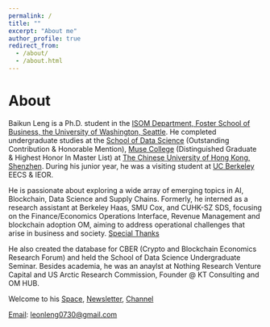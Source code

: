 ```yaml
---
permalink: /
title: ""
excerpt: "About me"
author_profile: true
redirect_from: 
  - /about/
  - /about.html
---
```


About 
======
Baikun Leng is a Ph.D. student in the [ISOM Department, Foster School of Business, the University of Washington, Seattle](https://foster.uw.edu/faculty-research/academic-departments/information-systems-and-operations-management/). He completed undergraduate studies at the [School of Data Science](https://sds.cuhk.edu.cn/en) (Outstanding Contribution & Honorable Mention), [Muse College](https://muse.cuhk.edu.cn/en) (Distinguished Graduate & Highest Honor In Master List) at [The Chinese University of Hong Kong, Shenzhen](https://www.cuhk.edu.cn/en). During his junior year, he was a visiting student at [UC Berkeley](https://www.berkeley.edu/) EECS & IEOR. 

He is passionate about exploring a wide array of emerging topics in AI, Blockchain, Data Science and Supply Chains. Formerly, he interned as a research assistant at Berkeley Haas, SMU Cox, and CUHK-SZ SDS, focusing on the Finance/Economics Operations Interface, Revenue Management and blockchain adoption OM, aiming to address operational challenges that arise in business and society. [Special Thanks](https://docs.google.com/document/d/1OgV9CTCBdbvIVUikvdCwGaxfAh6RPsVJR44k_E-LcNc/edit)<br>

He also created the database for CBER (Crypto and Blockchain Economics Research Forum) and held the School of Data Science Undergraduate Seminar. Besides academia, he was an anaylst at Nothing Research Venture Capital and US Arctic Research Commission, Founder @ KT Consulting and OM HUB.  

Welcome to his [Space](https://baikunleng.notion.site/Leon-s-Space-0de5b2c29c5c4425b6a45642721ad896), [Newsletter](https://leonleng.substack.com/), [Channel](https://www.youtube.com/@leonleng5)<br>

[Email](mailto:leonleng0730@gmail.com): leonleng0730@gmail.com



